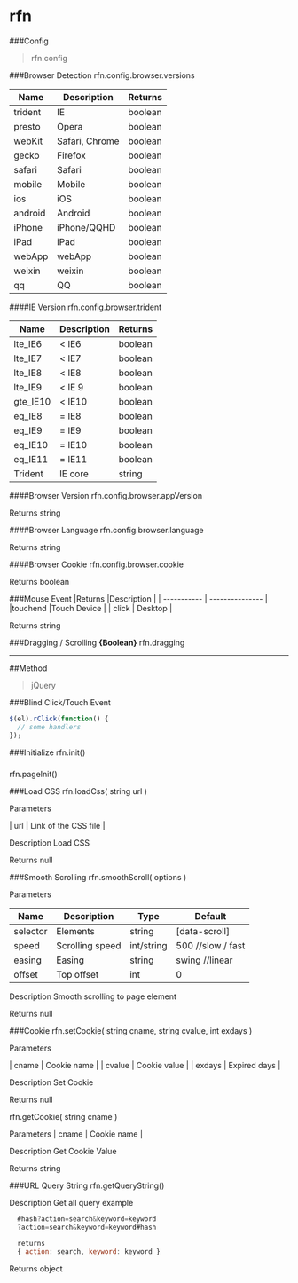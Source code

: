 # rfn




###Config
> rfn.config

###Browser Detection
rfn.config.browser.versions

| Name        | Description     | Returns |
| ----------- | --------------- | ------- |
| trident     | IE              | boolean |
| presto      | Opera           | boolean |
| webKit      | Safari, Chrome  | boolean |
| gecko       | Firefox         | boolean |
| safari      | Safari          | boolean |
| mobile      | Mobile          | boolean |
| ios         | iOS             | boolean |
| android     | Android         | boolean |
| iPhone      | iPhone/QQHD     | boolean |
| iPad        | iPad            | boolean |
| webApp      | webApp          | boolean |
| weixin      | weixin          | boolean |
| qq          | QQ              | boolean |

####IE Version
rfn.config.browser.trident

| Name        | Description     | Returns |
| ----------- | --------------- | ------- |
| lte_IE6     | < IE6           | boolean |
| lte_IE7     | < IE7           | boolean |
| lte_IE8     | < IE8           | boolean |
| lte_IE9     | < IE 9          | boolean |
| gte_IE10    | < IE10          | boolean |
| eq_IE8      | = IE8           | boolean |
| eq_IE9      | = IE9           | boolean |
| eq_IE10     | = IE10          | boolean |
| eq_IE11     | = IE11          | boolean |
| Trident     | IE core         | string  |

####Browser Version
rfn.config.browser.appVersion

Returns
string

####Browser Language
rfn.config.browser.language

Returns
string

####Browser Cookie
rfn.config.browser.cookie

Returns
boolean

###Mouse Event
|Returns      |Description      |
| ----------- | --------------- |
|touchend     |Touch Device     |
| click       | Desktop         |

Returns
string

###Dragging / Scrolling
**{Boolean}** rfn.dragging

--------

##Method

> jQuery

###Blind Click/Touch Event
```js
$(el).rClick(function() {
  // some handlers
});
```


###Initialize
rfn.init()

###
rfn.pageInit()

###Load CSS
rfn.loadCss( string url )

Parameters

| url | Link of the CSS file |

Description
Load CSS

Returns
null


###Smooth Scrolling
rfn.smoothScroll( options )

Parameters

| Name     | Description     | Type       | Default           |
| -------- | --------------- | ---------- | ----------------- |
| selector | Elements        | string     | [data-scroll]     |
| speed    | Scrolling speed | int/string | 500 //slow / fast |
| easing   | Easing          | string     | swing //linear    |
| offset   | Top offset      | int        | 0                 |

Description
Smooth scrolling to page element

Returns
null

###Cookie
rfn.setCookie( string cname, string cvalue, int exdays )

Parameters

| cname  | Cookie name  |
| cvalue | Cookie value |
| exdays | Expired days |

Description
Set Cookie

Returns
null

rfn.getCookie( string cname )

Parameters
| cname  | Cookie name  |

Description
Get Cookie Value

Returns
string


###URL Query String
rfn.getQueryString()

Description
Get all query
example
```js
  #hash?action=search&keyword=keyword
  ?action=search&keyword=keyword#hash

  returns
  { action: search, keyword: keyword }
```

Returns
object
